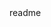 <snippet>
  <content><![CDATA[
# Humans vs. Aliens
A Tower Defense Game between Humans and Aliens. Kill as much as aliens you can to upgrade and discover new humans. See if you can get to the final level!
## Installation
1. Python 2.7
2. 'pip install pygame'
## Usage
1. Clone or download the repository on your computer.
2. You can simply run the 'HumansAliens.py' script to play the game if you have python and pygame installed. 
## History
This game was originally created for my final project for my CS class. That's why you will see some references to the UC Berkeley staff.
## Credits
Pedram Pourdavood
Davit Asatryan
Bardia Barahman
]]></content>
  <tabTrigger>readme</tabTrigger>
</snippet>
